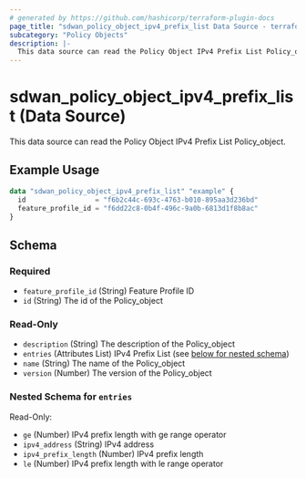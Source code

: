 ```yaml
---
# generated by https://github.com/hashicorp/terraform-plugin-docs
page_title: "sdwan_policy_object_ipv4_prefix_list Data Source - terraform-provider-sdwan"
subcategory: "Policy Objects"
description: |-
  This data source can read the Policy Object IPv4 Prefix List Policy_object.
---
```


# sdwan_policy_object_ipv4_prefix_list (Data Source)

This data source can read the Policy Object IPv4 Prefix List Policy_object.

## Example Usage

```terraform
data "sdwan_policy_object_ipv4_prefix_list" "example" {
  id                 = "f6b2c44c-693c-4763-b010-895aa3d236bd"
  feature_profile_id = "f6dd22c8-0b4f-496c-9a0b-6813d1f8b8ac"
}
```

<!-- schema generated by tfplugindocs -->
## Schema

### Required

- `feature_profile_id` (String) Feature Profile ID
- `id` (String) The id of the Policy_object

### Read-Only

- `description` (String) The description of the Policy_object
- `entries` (Attributes List) IPv4 Prefix List (see [below for nested schema](#nestedatt--entries))
- `name` (String) The name of the Policy_object
- `version` (Number) The version of the Policy_object

<a id="nestedatt--entries"></a>
### Nested Schema for `entries`

Read-Only:

- `ge` (Number) IPv4 prefix length with ge range operator
- `ipv4_address` (String) IPv4 address
- `ipv4_prefix_length` (Number) IPv4 prefix length
- `le` (Number) IPv4 prefix length with le range operator
